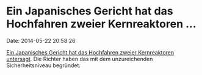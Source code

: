 Ein Japanisches Gericht hat das Hochfahren zweier Kernreaktoren \...
====================================================================

Date: 2014-05-22 20:58:26

[Ein Japanisches Gericht hat das Hochfahren zweier Kernreaktoren
untersagt](http://www3.nhk.or.jp/nhkworld/english/news/20140521_80.html).
Die Richter haben das mit dem unzureichenden Sicherheitsniveau
begründet.
